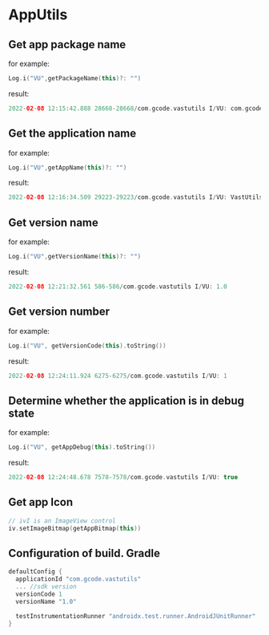 # AppUtils

## Get app package name

for example:

```kotlin
Log.i("VU",getPackageName(this)?: "")
```

result:

```kotlin
2022-02-08 12:15:42.888 28668-28668/com.gcode.vastutils I/VU: com.gcode.vastutils
```

## Get the application name

for example:

```kotlin
Log.i("VU",getAppName(this)?: "")
```

result:

```kotlin
2022-02-08 12:16:34.509 29223-29223/com.gcode.vastutils I/VU: VastUtilsSampleDemo
```



## Get version name

for example:

```kotlin
Log.i("VU",getVersionName(this)?: "")
```

result:

```kotlin
2022-02-08 12:21:32.561 586-586/com.gcode.vastutils I/VU: 1.0
```

## Get version number

for example:

```kotlin
Log.i("VU", getVersionCode(this).toString())
```

result:

```kotlin
2022-02-08 12:24:11.924 6275-6275/com.gcode.vastutils I/VU: 1
```

## Determine whether the application is in debug state

for example:

```kotlin
Log.i("VU", getAppDebug(this).toString())
```

result:

```kotlin
2022-02-08 12:24:48.678 7578-7578/com.gcode.vastutils I/VU: true
```

## Get app Icon

```kotlin
// ivI is an ImageView control
iv.setImageBitmap(getAppBitmap(this))
```

## Configuration of build. Gradle 

```groovy
defaultConfig {
  applicationId "com.gcode.vastutils"
  ... //sdk version
  versionCode 1
  versionName "1.0"

  testInstrumentationRunner "androidx.test.runner.AndroidJUnitRunner"
}
```